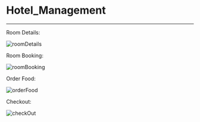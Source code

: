# Hotel_Management

------------------

Room Details:

![roomDetails](https://user-images.githubusercontent.com/75544737/129472545-789e4dc8-0641-4741-a79f-e35f88011932.png)

Room Booking:

![roomBooking](https://user-images.githubusercontent.com/75544737/129472577-b02b10e9-9ec3-4e58-91d7-dd2e627c49c1.png)


Order Food:

![orderFood](https://user-images.githubusercontent.com/75544737/129472588-c162806c-7272-410b-ae1f-42092bf0c3f6.png)


Checkout:

![checkOut](https://user-images.githubusercontent.com/75544737/129472598-22c4e547-3a06-4c59-bad3-9283a3cb2dd4.png)


